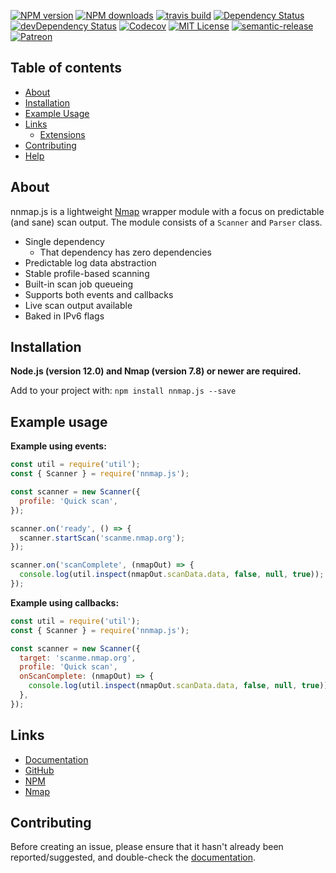 [![NPM version](https://img.shields.io/npm/v/nnmap.js.svg?maxAge=3600)](https://www.npmjs.com/package/nnmap.js)
[![NPM downloads](https://img.shields.io/npm/dt/nnmap.js.svg?maxAge=3600)](https://www.npmjs.com/package/nnmap.js)
[![travis build](https://img.shields.io/travis/marzavec/nnmap.js.svg?style=flat)](https://travis-ci.org/marzavec/nnmap.js)
[![Dependency Status](https://david-dm.org/marzavec/nnmap.js.svg?theme=shields.io)](https://david-dm.org/marzavec/nnmap.js)
[![devDependency Status](https://david-dm.org/marzavec/nnmap.js/dev-status.svg?theme=shields.io)](https://david-dm.org/marzavec/nnmap.js#info=devDependencies)
[![Codecov](https://img.shields.io/codecov/c/github/marzavec/nnmap.js.svg)]()
[![MIT License](https://img.shields.io/github/license/marzavec/nnmap.js.svg?style=flat)](http://opensource.org/licenses/MIT)
[![semantic-release](https://img.shields.io/badge/%20%20%F0%9F%93%A6%F0%9F%9A%80-semantic--release-e10079.svg?style=flat)](https://github.com/semantic-release/semantic-release)
[![Patreon](https://img.shields.io/badge/donate-patreon-orange.svg)](https://www.patreon.com/marzavec)


## Table of contents

- [About](#about)
- [Installation](#installation)
- [Example Usage](#example-usage)
- [Links](#links)
  - [Extensions](#extensions)
- [Contributing](#contributing)
- [Help](#help)

## About

nnmap.js is a lightweight [Nmap](https://nmap.org/) wrapper module with a focus on predictable (and sane) scan output. The module consists of a `Scanner` and `Parser` class.

- Single dependency
  - That dependency has zero dependencies
- Predictable log data abstraction
- Stable profile-based scanning
- Built-in scan job queueing
- Supports both events and callbacks
- Live scan output available
- Baked in IPv6 flags

## Installation

**Node.js (version 12.0) and Nmap (version 7.8) or newer are required.**

Add to your project with: `npm install nnmap.js --save`

## Example usage

**Example using events:**

```js
const util = require('util');
const { Scanner } = require('nnmap.js');

const scanner = new Scanner({
  profile: 'Quick scan',
});

scanner.on('ready', () => {
  scanner.startScan('scanme.nmap.org');
});

scanner.on('scanComplete', (nmapOut) => {
  console.log(util.inspect(nmapOut.scanData.data, false, null, true));
});
```

**Example using callbacks:**

```js
const util = require('util');
const { Scanner } = require('nnmap.js');

const scanner = new Scanner({
  target: 'scanme.nmap.org',
  profile: 'Quick scan',
  onScanComplete: (nmapOut) => {
    console.log(util.inspect(nmapOut.scanData.data, false, null, true));
  },
});
```

## Links

- [Documentation](https://nnmap.js.org/)
- [GitHub](https://github.com/marzavec/nnmap.js)
- [NPM](https://www.npmjs.com/package/nnmap.js)
- [Nmap](https://nmap.org/)

## Contributing

Before creating an issue, please ensure that it hasn't already been reported/suggested, and double-check the [documentation](https://nnmap.js.org/#/docs).
